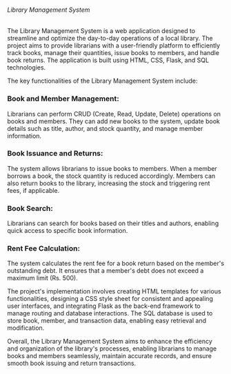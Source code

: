 <h6>Library Management System</h6> The Library Management System is a web application designed to streamline and optimize the day-to-day operations of a local library. The project aims to provide librarians with a user-friendly platform to efficiently track books, manage their quantities, issue books to members, and handle book returns. The application is built using HTML, CSS, Flask, and SQL technologies.

The key functionalities of the Library Management System include:

<h3>Book and Member Management:</h3>Librarians can perform CRUD (Create, Read, Update, Delete) operations on books and members. They can add new books to the system, update book details such as title, author, and stock quantity, and manage member information.

<h3>Book Issuance and Returns:</h3>The system allows librarians to issue books to members. When a member borrows a book, the stock quantity is reduced accordingly. Members can also return books to the library, increasing the stock and triggering rent fees, if applicable.

<h3>Book Search:</h3> Librarians can search for books based on their titles and authors, enabling quick access to specific book information.

<h3>Rent Fee Calculation:</h3> The system calculates the rent fee for a book return based on the member's outstanding debt. It ensures that a member's debt does not exceed a maximum limit (Rs. 500).

The project's implementation involves creating HTML templates for various functionalities, designing a CSS style sheet for consistent and appealing user interfaces, and integrating Flask as the back-end framework to manage routing and database interactions. The SQL database is used to store book, member, and transaction data, enabling easy retrieval and modification.

Overall, the Library Management System aims to enhance the efficiency and organization of the library's processes, enabling librarians to manage books and members seamlessly, maintain accurate records, and ensure smooth book issuing and return transactions.
